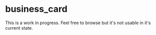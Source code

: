 business_card
=============

This is a work in progress.  Feel free to browse but it's not usable in it's current state.
